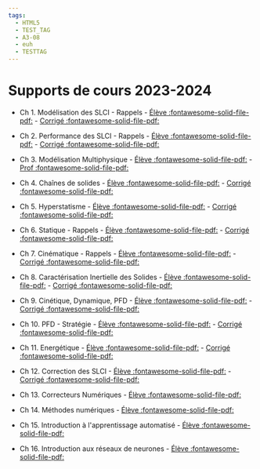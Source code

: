 ```yaml
---
tags:
  - HTML5
  - TEST_TAG
  - A3-08
  - euh
  - TESTTAG
---
```

# Supports de cours 2023-2024


* Ch 1. Modélisation des SLCI - Rappels - [Élève :fontawesome-solid-file-pdf:](https://github.com/xpessoles/2023_2024_Enseignements/blob/main/PSI_Etoile/01_Revisions_ModelisationSystemes/01_Revisions_ModelisationSystemes.pdf) - [Corrigé :fontawesome-solid-file-pdf:](https://github.com/xpessoles/2023_2024_Enseignements/blob/main/PSI_Etoile/01_Revisions_ModelisationSystemes/01_Revisions_ModelisationSystemes_Eleve.pdf)
* Ch 2. Performance des SLCI - Rappels - [Élève :fontawesome-solid-file-pdf:](https://github.com/xpessoles/2023_2024_Enseignements/blob/main/PSI_Etoile/02_PerformancesSystemes/02_PerformancesSLCI.pdf) - [Corrigé :fontawesome-solid-file-pdf:](https://github.com/xpessoles/2023_2024_Enseignements/blob/main/PSI_Etoile/02_PerformancesSystemes/02_PerformancesSLCI_COR.pdf)
* Ch 3. Modélisation Multiphysique - [Élève :fontawesome-solid-file-pdf:](https://github.com/xpessoles/2023_2024_Enseignements/blob/main/PSI_Etoile/03_ModelisationMultiphysique/03_ModelisationMultiphysique.pdf) - [Prof :fontawesome-solid-file-pdf:](https://github.com/xpessoles/2023_2024_Enseignements/blob/main/PSI_Etoile/03_ModelisationMultiphysique/03_ModelisationMultiphysique_Corrige.pdf)
* Ch 4. Chaînes de solides - [Élève :fontawesome-solid-file-pdf:](https://github.com/xpessoles/2023_2024_Enseignements/blob/main/PSI_Etoile/04_ChS/04_ChaineDeSolides.pdf) - [Corrigé :fontawesome-solid-file-pdf:](https://github.com/xpessoles/2023_2024_Enseignements/blob/main/PSI_Etoile/04_ChS/04_ChaineDeSolides_Corrige.pdf)
* Ch 5. Hyperstatisme - [Élève :fontawesome-solid-file-pdf:](https://github.com/xpessoles/2023_2024_Enseignements/blob/main/PSI_Etoile/01_Revisions_ModelisationSystemes/01_Revisions_ModelisationSystemes.pdf) - [Corrigé :fontawesome-solid-file-pdf:](https://github.com/xpessoles/2023_2024_Enseignements/blob/main/PSI_Etoile/01_Revisions_ModelisationSystemes/01_Revisions_ModelisationSystemes_Eleve.pdf)
* Ch 6. Statique - Rappels - [Élève :fontawesome-solid-file-pdf:](https://github.com/xpessoles/2023_2024_Enseignements/blob/main/PSI_Etoile/06_Statique/06_Statique.pdf) - [Corrigé :fontawesome-solid-file-pdf:](https://github.com/xpessoles/2023_2024_Enseignements/blob/main/PSI_Etoile/06_Statique/06_Statique_Corrige.pdf)

* Ch 7. Cinématique - Rappels - [Élève :fontawesome-solid-file-pdf:](https://github.com/xpessoles/2023_2024_Enseignements/blob/main/PSI_Etoile/07_Cinematique/07_Cinematique.pdf) - [Corrigé :fontawesome-solid-file-pdf:](https://github.com/xpessoles/2023_2024_Enseignements/blob/main/PSI_Etoile/07_Cinematique/07_Cinematique_Corrige.pdf)

* Ch 8. Caractérisation Inertielle des Solides - [Élève :fontawesome-solid-file-pdf:](https://github.com/xpessoles/2023_2024_Enseignements/blob/main/PSI_Etoile/08_Inertie/08_Inertie.pdf) - [Corrigé :fontawesome-solid-file-pdf:](https://github.com/xpessoles/2023_2024_Enseignements/blob/main/PSI_Etoile/08_Inertie/08_Inertie_Corrige.pdf)

* Ch 9. Cinétique, Dynamique, PFD - [Élève :fontawesome-solid-file-pdf:](https://github.com/xpessoles/2023_2024_Enseignements/blob/main/PSI_Etoile/09_PFD/09_Cinetique.pdf) - [Corrigé :fontawesome-solid-file-pdf:](https://github.com/xpessoles/2023_2024_Enseignements/blob/main/PSI_Etoile/09_PFD/09_Cinetique_Corrige.pdf)

* Ch 10. PFD - Stratégie - [Élève :fontawesome-solid-file-pdf:](https://github.com/xpessoles/2023_2024_Enseignements/blob/main/PSI_Etoile/10_PFD_Strategie/10_PFD_Strategie.pdf) - [Corrigé :fontawesome-solid-file-pdf:](https://github.com/xpessoles/2023_2024_Enseignements/blob/main/PSI_Etoile/10_PFD_Strategie/10_PFD_Strategie_corr.pdf)

* Ch 11. Energétique - [Élève :fontawesome-solid-file-pdf:](https://github.com/xpessoles/2023_2024_Enseignements/blob/main/PSI_Etoile/11_Energetique/11_Energetique.pdf) - [Corrigé :fontawesome-solid-file-pdf:](https://github.com/xpessoles/2023_2024_Enseignements/blob/main/PSI_Etoile/11_Energetique/11_Energetique_Corrige.pdf)

* Ch 12. Correction des SLCI - [Élève :fontawesome-solid-file-pdf:](https://github.com/xpessoles/2023_2024_Enseignements/blob/main/PSI_Etoile/12_CorrectionSLCI/12_CorrectionSLCI.pdf) - [Corrigé :fontawesome-solid-file-pdf:](https://github.com/xpessoles/2023_2024_Enseignements/blob/main/PSI_Etoile/12_CorrectionSLCI/12_CorrectionSLCI_Corrige.pdf)

* Ch 13. Correcteurs Numériques - [Élève :fontawesome-solid-file-pdf:](https://github.com/xpessoles/2023_2024_Enseignements/blob/main/PSI_Etoile/13_CorrecteursNumeriques/13_CorrecteursNumeriques.pdf) 

* Ch 14. Méthodes numériques - [Élève :fontawesome-solid-file-pdf:](https://github.com/xpessoles/2023_2024_Enseignements/blob/main/PSI_Etoile/14_MethodesNumeriques/14_MethodesNumeriques.pdf) 

* Ch 15. Introduction à l'apprentissage automatisé - [Élève :fontawesome-solid-file-pdf:](https://github.com/xpessoles/2023_2024_Enseignements/blob/main/PSI_Etoile/15_IntroductionIA/15_IntroductionIA.pdf) 


* Ch 16. Introduction aux réseaux de neurones - [Élève :fontawesome-solid-file-pdf:](https://github.com/xpessoles/2023_2024_Enseignements/blob/main/PSI_Etoile/16_IntroductionRN/16_IntroductionRN.pdf) 

